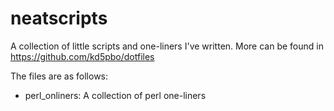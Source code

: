 # neatscripts
A collection of little scripts and one-liners I've written.  More can be found
in https://github.com/kd5pbo/dotfiles

The files are as follows:
- perl_onliners: A collection of perl one-liners

